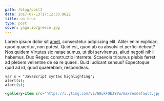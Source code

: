 ```yaml
---
path: /blog/post1
date: 2017-07-13T17:12:33.962Z
title: un truc
type: post
cover: yago.io/greece.jpg
---
```


Lorem ipsum dolor sit [amet](/blog/my-first-post/), consectetur adipiscing elit. Aliter enim explicari, quod quaeritur, non potest. Quid est, quod ab ea absolvi et perfici debeat? Nos quidem Virtutes sic natae sumus, ut tibi serviremus, aliud negotii nihil habemus. Duo Reges: constructio interrete. Scaevola tribunus plebis ferret ad plebem vellentne de ea re quaeri. Quid iudicant sensus? Expectoque quid ad id, quod quaerebam, respondeas.

<cimg></cimg>

<gallery-item src="https://i.ytimg.com/vi/G8ukFQbJYYw/maxresdefault.jpg"></gallery-item>

```javascript{1}
var s = "JavaScript syntax highlighting";
alert(s);
alert(s);
```

```html
<gallery-item src="https://i.ytimg.com/vi/G8ukFQbJYYw/maxresdefault.jpg"></gallery-item>
```
